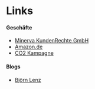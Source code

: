# Links

#### Geschäfte

* [Minerva KundenRechte GmbH](http://minerva-kundenrechte.de)
* [Amazon.de](http://www.amazon.de/exec/obidos/redirect-home?tag=analyseexpert-21&site=home)
* [CO2 Kampagne](http://www.co2kampagne.de/mit/bjoernlenz)

#### Blogs

* [Björn Lenz](https://pkvblog.telegr.am)
